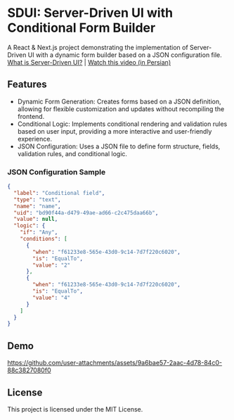 # SDUI: Server-Driven UI with Conditional Form Builder

A React & Next.js project demonstrating the implementation of Server-Driven UI with a dynamic form builder based on a JSON configuration file. [What is Server-Driven UI?](https://www.judo.app/blog/server-driven-ui) | [Watch this video (in Persian)](https://youtu.be/D7nj1oK3YwQ?si=4ZQVo_6puffjGRhz)

## Features

- Dynamic Form Generation: Creates forms based on a JSON definition, allowing for flexible customization and updates without recompiling the frontend.
- Conditional Logic: Implements conditional rendering and validation rules based on user input, providing a more interactive and user-friendly experience.
- JSON Configuration: Uses a JSON file to define form structure, fields, validation rules, and conditional logic.

### JSON Configuration Sample

```json
{
  "label": "Conditional field",
  "type": "text",
  "name": "name",
  "uid": "bd90f44a-d479-49ae-ad66-c2c475daa66b",
  "value": null,
  "logic": {
    "if": "Any",
    "conditions": [
      {
        "when": "f61233e8-565e-43d0-9c14-7d7f220c6020",
        "is": "EqualTo",
        "value": "2"
      },
      {
        "when": "f61233e8-565e-43d0-9c14-7d7f220c6020",
        "is": "EqualTo",
        "value": "4"
      }
    ]
  }
}
```

## Demo

https://github.com/user-attachments/assets/9a6bae57-2aac-4d78-84c0-88c3827080f0

## License

This project is licensed under the MIT License.

